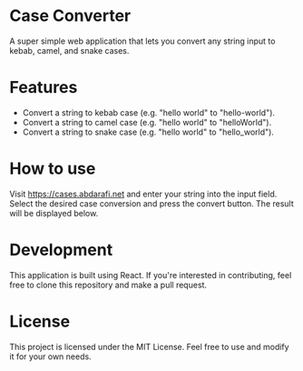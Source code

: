 # Case Converter
A super simple web application that lets you convert any string input to kebab, camel, and snake cases.

# Features
- Convert a string to kebab case (e.g. "hello world" to "hello-world").
- Convert a string to camel case (e.g. "hello world" to "helloWorld").
- Convert a string to snake case (e.g. "hello world" to "hello_world").

# How to use
Visit https://cases.abdarafi.net and enter your string into the input field. Select the desired case conversion and press the convert button. The result will be displayed below.

# Development
This application is built using React. If you're interested in contributing, feel free to clone this repository and make a pull request.

# License
This project is licensed under the MIT License. Feel free to use and modify it for your own needs.